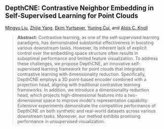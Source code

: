 ## DepthCNE: Contrastive Neighbor Embedding in Self-Supervised Learning for Point Clouds

[Mingyu Liu](https://scholar.google.com/citations?user=Bcohc-oAAAAJ), [Zhijie Yang](https://scholar.google.com/citations?hl=zh-CN&user=PoMavK4AAAAJ), [Ekim Yurtsever](https://scholar.google.com/citations?hl=zh-CN&user=dJGmJCEAAAAJ), [Yuning Cui](https://www.ce.cit.tum.de/air/people/yuning-cui/), and [Alois C. Knoll](https://scholar.google.com/citations?hl=zh-CN&user=-CA8QgwAAAAJ&view_op=list_works)

>**Abstract:** Contrastive learning, as one of the self-supervised learning paradigms, has demonstrated substantial effectiveness in boosting various downstream tasks. However, its inherent lack of explicit control over the embedding space structure often results in suboptimal performance and limited feature visualization. To address these challenges, we propose DepthCNE, an innovative self-supervised learning framework for point clouds that integrates contrastive learning with dimensionality reduction. Specifically, DepthCNE employs a 3D point-based encoder combined with a projection head, aligning with traditional contrastive learning frameworks. In addition, we introduce a dimensionality reduction head, which projects high-dimensional features into a two-dimensional space to improve model's representation capability. Extensive experiments demonstrate the competitive performance of DepthCNE on both synthetic and real-world datasets across various downstream tasks. Moreover, our method exhibits promising performance in unsupervised visualization.
